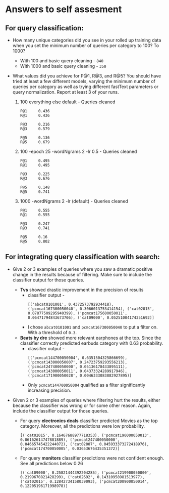 # Answers to self assesment

## For query classification:

- How many unique categories did you see in your rolled up training data when you set the minimum number of queries per category to 100? To 1000?
  - With 100 and basic query cleaning - `840`
  - With 1000 and basic query cleaning - `350`
- What values did you achieve for P@1, R@3, and R@5? You should have tried at least a few different models, varying the minimum number of queries per category as well as trying different fastText parameters or query normalization. Report at least 3 of your runs.

  1. 100 everything else default - Queries cleaned
     ```
     P@1     0.436
     R@1     0.436

     P@3     0.216
     R@3     0.579

     P@5     0.136
     R@5     0.679
     ```
  2. 100 -epoch 25 -wordNgrams 2 -lr 0.5 - Queries cleaned
     ```
     P@1     0.495
     R@1     0.495

     P@3     0.225
     R@3     0.676

     P@5     0.148
     R@5     0.741
     ```
  3. 1000 -wordNgrams 2 -lr (default) - Queries cleaned
     ```
     P@1     0.555
     R@1     0.555

     P@3     0.247
     R@3     0.741

     P@5     0.16
     R@5     0.802
     ```
## For integrating query classification with search:

- Give 2 or 3 examples of queries where you saw a dramatic positive change in the results because of filtering. Make sure to include the classifier output for those queries.

  - **Tvs** showed drastic improvement in the precision of results
    - classifier output -
        ```
        [('abcat0101001', 0.4372573792934418), ('pcmcat167300050040', 0.3066013753414154), ('cat02015', 0.07877509295940399), ('pcmcat175600050011', 0.06471794843673706), ('cat09000', 0.05251004174351692)]
        ```
    - I chose `abcat0101001` and `pcmcat167300050040` to put a filter on. With a threshold of `0.3`.
  - **Beats by dre** showed more relevant earphones at the top. Since the classifier correctly predicted earbuds category with 0.63 probability.
    - classifier output -
        ```
        [('pcmcat144700050004', 0.6351504325866699), ('pcmcat143000050007', 0.24723759293556213), ('pcmcat247400050000', 0.05136178433895111), ('pcmcat143000050011', 0.04373324289917946), ('pcmcat171900050028', 0.0046333083882927895)]
        ```
    -  Only `pcmcat144700050004` qualified as a filter significantly increasing precision.


- Given 2 or 3 examples of queries where filtering hurt the results, either because the classifier was wrong or for some other reason. Again, include the classifier output for those queries.
  - For query **electronics deals** classifier predicted Movies as the top category. Moreover, all the predictions were low probability.
    ```
    [('cat02015', 0.16467688977718353), ('pcmcat190000050013', 0.06162614747881889), ('pcmcat247400050000', 0.04665745422244072), ('cat02007', 0.045933373272418976), ('pcmcat174700050005', 0.03653676435351372)]
    ```
  - For query **monitors** classifier predictions were not confident enough. See all predictions below 0.26 
      ```
      [('cat09000', 0.25821444392204285), ('pcmcat219900050000', 0.2199670821428299), ('cat02692', 0.14310958981513977), ('cat02015', 0.12842734158039093), ('pcmcat200900050014', 0.12205196171998978)]
     ```